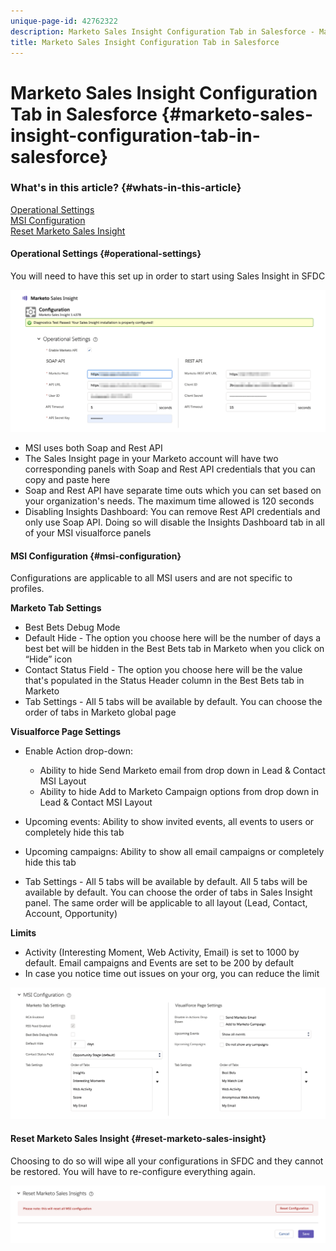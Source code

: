```yaml
---
unique-page-id: 42762322
description: Marketo Sales Insight Configuration Tab in Salesforce - Marketo Docs - Product Documentation
title: Marketo Sales Insight Configuration Tab in Salesforce
---
```


# Marketo Sales Insight Configuration Tab in Salesforce {#marketo-sales-insight-configuration-tab-in-salesforce}

### What's in this article? {#whats-in-this-article}

[Operational Settings](#operational-settings)  
[MSI Configuration](#msi-configuration)  
[Reset Marketo Sales Insight](#reset-marketo-sales-insight)

#### Operational Settings {#operational-settings}

You will need to have this set up in order to start using Sales Insight in SFDC

![](assets/one.png)

* MSI uses both Soap and Rest API
* The Sales Insight page in your Marketo account will have two corresponding panels with Soap and Rest API credentials that you can copy and paste here
* Soap and Rest API have separate time outs which you can set based on your organization's needs. The maximum time allowed is 120 seconds
* Disabling Insights Dashboard: You can remove Rest API credentials and only use Soap API. Doing so will disable the Insights Dashboard tab in all of your MSI visualforce panels

#### MSI Configuration {#msi-configuration}

Configurations are applicable to all MSI users and are not specific to profiles.

**Marketo Tab Settings**

* Best Bets Debug Mode
* Default Hide - The option you choose here will be the number of days a best bet will be hidden in the Best Bets tab in Marketo when you click on “Hide” icon
* Contact Status Field - The option you choose here will be the value that's populated in the Status Header column in the Best Bets tab in Marketo
* Tab Settings - All 5 tabs will be available by default. You can choose the order of tabs in Marketo global page

**Visualforce Page Settings**

* Enable Action drop-down:

    * Ability to hide Send Marketo email from drop down in Lead & Contact MSI Layout
    * Ability to hide Add to Marketo Campaign options from drop down in Lead & Contact MSI Layout

* Upcoming events: Ability to show invited events, all events to users or completely hide this tab
* Upcoming campaigns: Ability to show all email campaigns or completely hide this tab
* Tab Settings - All 5 tabs will be available by default. All 5 tabs will be available by default. You can choose the order of tabs in Sales Insight panel. The same order will be applicable to all layout (Lead, Contact, Account, Opportunity)

**Limits**

* Activity (Interesting Moment, Web Activity, Email) is set to 1000 by default. Email campaigns and Events are set to be 200 by default
* In case you notice time out issues on your org, you can reduce the limit

![](assets/two.png)

#### Reset Marketo Sales Insight {#reset-marketo-sales-insight}

Choosing to do so will wipe all your configurations in SFDC and they cannot be restored. You will have to re-configure everything again.

![](assets/three.png)

